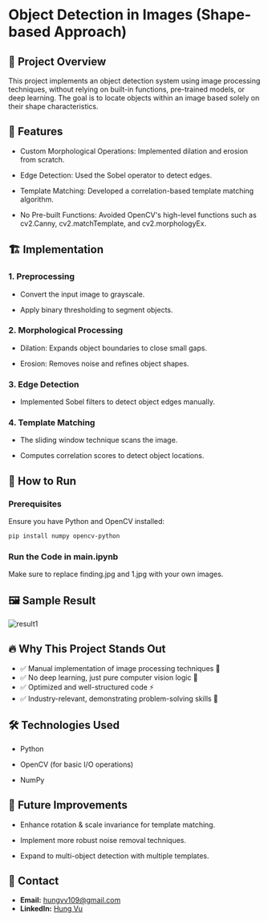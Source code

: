 # Object Detection in Images (Shape-based Approach)

## 📌 Project Overview
This project implements an object detection system using image processing techniques, without relying on built-in functions, pre-trained models, or deep learning. The goal is to locate objects within an image based solely on their shape characteristics.

## 🎯 Features
- Custom Morphological Operations: Implemented dilation and erosion from scratch.

- Edge Detection: Used the Sobel operator to detect edges.

- Template Matching: Developed a correlation-based template matching algorithm.

- No Pre-built Functions: Avoided OpenCV's high-level functions such as cv2.Canny, cv2.matchTemplate, and cv2.morphologyEx.

## 🏗️ Implementation
### 1. Preprocessing
- Convert the input image to grayscale.

- Apply binary thresholding to segment objects.

### 2. Morphological Processing
- Dilation: Expands object boundaries to close small gaps.

- Erosion: Removes noise and refines object shapes.

### 3. Edge Detection
- Implemented Sobel filters to detect object edges manually.

### 4. Template Matching
- The sliding window technique scans the image.

- Computes correlation scores to detect object locations.

## 🚀 How to Run
### Prerequisites
Ensure you have Python and OpenCV installed:
```bash
pip install numpy opencv-python
```

### Run the Code in main.ipynb
Make sure to replace finding.jpg and 1.jpg with your own images.

## 🖼️ Sample Result
![result1](output1.png)

## 🔥 Why This Project Stands Out

- ✅ Manual implementation of image processing techniques 📸
- ✅ No deep learning, just pure computer vision logic 🧠
- ✅ Optimized and well-structured code ⚡
- ✅ Industry-relevant, demonstrating problem-solving skills 💼

## 🛠️ Technologies Used
- Python

- OpenCV (for basic I/O operations) 

- NumPy     

## 📌 Future Improvements

- Enhance rotation & scale invariance for template matching.

- Implement more robust noise removal techniques.

- Expand to multi-object detection with multiple templates.

## 🤝 Contact

- **Email:** [hungvv109@gmail.com](mailto:hungvv109@gmail.com)
- **LinkedIn:** [Hung Vu](https://www.linkedin.com/in/hung-vu-70b472282/?originalSubdomain=vn)

